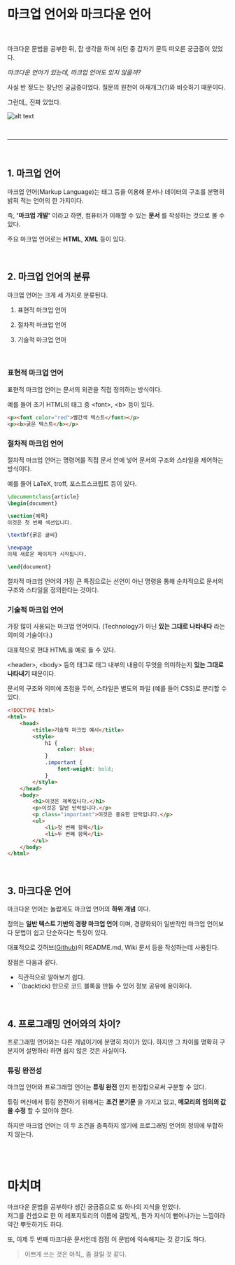# 마크업 언어와 마크다운 언어

<br>

마크다운 문법을 공부한 뒤, 잡 생각을 하며 쉬던 중 갑자기 문득 떠오른 궁금증이 있었다.

_마크다운 언어가 있는데, 마크업 언어도 있지 않을까?_

사실 반 정도는 장난인 궁금증이었다. 질문의 원천이 아재개그(?)와 비슷하기 때문이다.

그런데,, 진짜 있었다.

![alt text](https://mblogthumb-phinf.pstatic.net/MjAxODA4MTVfMjQx/MDAxNTM0MzEyNDc2OTI2.-yDCoNxPKQ3t8dfbcH1jTPZ4_0T9SdeA0ld6SP1X9D0g.tNodmJjwWbKGx6qOnHu15pI9T87A33KlmzNGEHzkMLMg.JPEG.davle9073/%EB%A8%B8%EC%93%B1%ED%83%80%EB%93%9C_%EC%8B%9C%EB%A6%AC%EC%A6%88_13%EC%A2%85_%EB%AA%A8%EC%9D%8C1.jpg?type=w800)

<br>

---

<br>

## 1. 마크업 언어

마크업 언어(Markup Language)는 태그 등을 이용해 문서나 데이터의 구조를 분명히 밝혀 적는 언어의 한 가지이다.

즉, **'마크업 개발'** 이라고 하면, 컴퓨터가 이해할 수 있는 **문서** 를 작성하는 것으로 볼 수 있다.

주요 마크업 언어로는 **HTML**, **XML** 등이 있다.

<br>

## 2. 마크업 언어의 분류

마크업 언어는 크게 세 가지로 분류된다.

1. 표현적 마크업 언어

2. 절차적 마크업 언어

3. 기술적 마크업 언어

<br>

### 표현적 마크업 언어

표현적 마크업 언어는 문서의 외관을 직접 정의하는 방식이다.

예를 들어 초기 HTML의 태그 중 \<font>, \<b> 등이 있다.

```HTML
<p><font color="red">빨간색 텍스트</font></p>
<p><b>굵은 텍스트</b></p>
```

### 절차적 마크업 언어

절차적 마크업 언어는 명령어를 직접 문서 안에 넣어 문서의 구조와 스타일을 제어하는 방식이다.

예를 들어 LaTeX, troff, 포스트스크립트 등이 있다.

```latex
\documentclass{article}
\begin{document}

\section{제목}
이것은 첫 번째 섹션입니다.

\textbf{굵은 글씨}

\newpage
이제 새로운 페이지가 시작됩니다.

\end{document}
```

절차적 마크업 언어의 가장 큰 특징으로는 선언이 아닌 명령을 통해 순차적으로 문서의 구조와 스타일을 정의한다는 것이다.

### 기술적 마크업 언어

가장 많이 사용되는 마크업 언어이다. (Technology가 아닌 **있는 그대로 나타내다** 라는 의미의 기술이다.)

대표적으로 현대 HTML을 예로 들 수 있다.

\<header>, \<body> 등의 태그로 태그 내부의 내용이 무엇을 의미하는지 **있는 그대로 나타내기** 때문이다.

문서의 구조와 의미에 초점을 두어, 스타일은 별도의 파일 (예를 들어 CSS)로 분리할 수 있다.

```html
<!DOCTYPE html>
<html>
    <head>
        <title>기술적 마크업 예시</title>
        <style>
            h1 {
                color: blue;
            }
            .important {
                font-weight: bold;
            }
        </style>
    </head>
    <body>
        <h1>이것은 제목입니다.</h1>
        <p>이것은 일반 단락입니다.</p>
        <p class="important">이것은 중요한 단락입니다.</p>
        <ul>
            <li>첫 번째 항목</li>
            <li>두 번째 항목</li>
        </ul>
    </body>
</html>
```

<br>

## 3. 마크다운 언어

마크다운 언어는 놀랍게도 마크업 언어의 **하위 개념** 이다.

정의는 **일반 텍스트 기반의 경량 마크업 언어** 이며, 경량화되어 일반적인 마크업 언어보다 문법이 쉽고 단순하다는 특징이 있다.

대표적으로 깃허브([Github](https://github.com/))의 README.md, Wiki 문서 등을 작성하는데 사용된다.

장점은 다음과 같다.

-   직관적으로 알아보기 쉽다.
-   ``(backtick) 만으로 코드 블록을 만들 수 있어 정보 공유에 용이하다.

<br>

## 4. 프로그래밍 언어와의 차이?

프로그래밍 언어와는 다른 개념이기에 분명히 차이가 있다. 하지만 그 차이를 명확히 구분지어 설명하라 하면 쉽지 않은 것은 사실이다.

### 튜링 완전성

마크업 언어와 프로그래밍 언어는 **튜링 완전** 인지 판정함으로써 구분할 수 있다.

튜링 머신에서 튜링 완전하기 위해서는 **조건 분기문** 을 가지고 있고, **메모리의 임의의 값을 수정** 할 수 있어야 한다.

하지만 마크업 언어는 이 두 조건을 충족하지 않기에 프로그래밍 언어의 정의에 부합하지 않는다.

<br>
<br>

# 마치며

마크다운 문법을 공부하다 생긴 궁금증으로 또 하나의 지식을 얻었다.<br>저그를 컨셉으로 한 이 레포지토리의 이름에 걸맞게,, 뭔가 지식이 뻗어나가는 느낌이라 약간 뿌듯하기도 하다.

또, 이제 두 번째 마크다운 문서인데 점점 이 문법에 익숙해지는 것 같기도 하다.

> 이쁘게 쓰는 것은 아직,, 좀 걸릴 것 같다.
